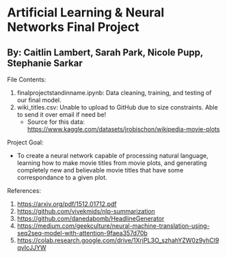 # Artificial Learning & Neural Networks Final Project
## By: Caitlin Lambert, Sarah Park, Nicole Pupp, Stephanie Sarkar
File Contents:
1. finalprojectstandinname.ipynb: Data cleaning, training, and testing of our final model. 
2. wiki_titles.csv: Unable to upload to GitHub due to size constraints. Able to send it over email if need be!
   - Source for this data: https://www.kaggle.com/datasets/jrobischon/wikipedia-movie-plots

Project Goal:
- To create a neural network capable of processing natural language, learning how to make movie titles from movie plots, and generating completely new and believable movie titles that have some correspondance to a given plot.

References:
1. https://arxiv.org/pdf/1512.01712.pdf 
2. https://github.com/vivekmids/nlp-summarization
3. https://github.com/danedabomb/HeadlineGenerator
4. https://medium.com/geekculture/neural-machine-translation-using-seq2seq-model-with-attention-9faea357d70b 
5. https://colab.research.google.com/drive/1XrjPL3O_szhahYZW0z9yhCl9qvIcJJYW 
